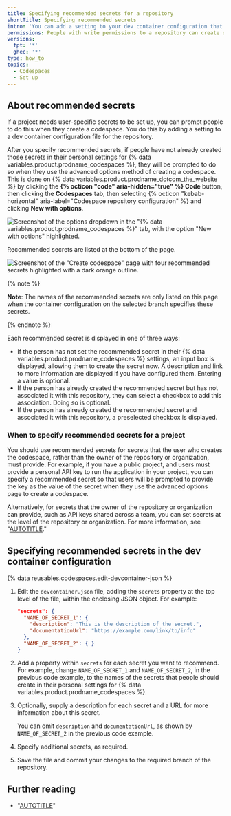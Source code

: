 ```yaml
---
title: Specifying recommended secrets for a repository
shortTitle: Specifying recommended secrets
intro: 'You can add a setting to your dev container configuration that will prompt people to set specific secrets when they create a codespace.'
permissions: People with write permissions to a repository can create or edit the codespace configuration.
versions:
  fpt: '*'
  ghec: '*'
type: how_to
topics:
  - Codespaces
  - Set up
---
```


## About recommended secrets

If a project needs user-specific secrets to be set up, you can prompt people to do this when they create a codespace. You do this by adding a setting to a dev container configuration file for the repository.

After you specify recommended secrets, if people have not already created those secrets in their personal settings for {% data variables.product.prodname_codespaces %}, they will be prompted to do so when they use the advanced options method of creating a codespace. This is done on {% data variables.product.prodname_dotcom_the_website %} by clicking the **{% octicon "code" aria-hidden="true" %} Code** button, then clicking the **Codespaces** tab, then selecting {% octicon "kebab-horizontal" aria-label="Codespace repository configuration" %} and clicking **New with options**.

![Screenshot of the options dropdown in the "{% data variables.product.prodname_codespaces %}" tab, with the option "New with options" highlighted.](/assets/images/help/codespaces/default-machine-type.png)

Recommended secrets are listed at the bottom of the page.

<img src="/assets/images/help/codespaces/recommended-secrets.png" style="max-height:50rem"  alt='Screenshot of the "Create codespace" page with four recommended secrets highlighted with a dark orange outline.' />

{% note %}

**Note**: The names of the recommended secrets are only listed on this page when the container configuration on the selected branch specifies these secrets.

{% endnote %}

Each recommended secret is displayed in one of three ways:

- If the person has not set the recommended secret in their {% data variables.product.prodname_codespaces %} settings, an input box is displayed, allowing them to create the secret now. A description and link to more information are displayed if you have configured them. Entering a value is optional. 
- If the person has already created the recommended secret but has not associated it with this repository, they can select a checkbox to add this association. Doing so is optional.
- If the person has already created the recommended secret and associated it with this repository, a preselected checkbox is displayed.

### When to specify recommended secrets for a project

You should use recommended secrets for secrets that the user who creates the codespace, rather than the owner of the repository or organization, must provide. For example, if you have a public project, and users must provide a personal API key to run the application in your project, you can specify a recommended secret so that users will be prompted to provide the key as the value of the secret when they use the advanced options page to create a codespace.

Alternatively, for secrets that the owner of the repository or organization can provide, such as API keys shared across a team, you can set secrets at the level of the repository or organization. For more information, see "[AUTOTITLE](/codespaces/managing-codespaces-for-your-organization/managing-secrets-for-your-repository-and-organization-for-github-codespaces)."

## Specifying recommended secrets in the dev container configuration

{% data reusables.codespaces.edit-devcontainer-json %}
1. Edit the `devcontainer.json` file, adding the `secrets` property at the top level of the file, within the enclosing JSON object. For example:

   ```json copy
   "secrets": {
     "NAME_OF_SECRET_1": {
       "description": "This is the description of the secret.",
       "documentationUrl": "https://example.com/link/to/info"
     },
     "NAME_OF_SECRET_2": { }
   }
   ```

1. Add a property within `secrets` for each secret you want to recommend.  For example, change `NAME_OF_SECRET_1` and `NAME_OF_SECRET_2`, in the previous code example, to the names of the secrets that people should create in their personal settings for {% data variables.product.prodname_codespaces %}.
1. Optionally, supply a description for each secret and a URL for more information about this secret.

   You can omit `description` and `documentationUrl`, as shown by `NAME_OF_SECRET_2` in the previous code example.

1. Specify additional secrets, as required.
1. Save the file and commit your changes to the required branch of the repository.

## Further reading

- "[AUTOTITLE](/codespaces/developing-in-codespaces/creating-a-codespace-for-a-repository?tool=webui#creating-a-codespace-for-a-repository)"
